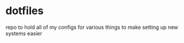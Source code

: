 # dotfiles

repo to hold all of my configs for various things to make setting up new systems easier
